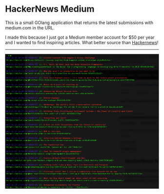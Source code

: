 # HackerNews Medium
This is a small GOlang application that returns the latest submissions with medium.com in the URL. 

I made this because I just got a Medium member account for $50 per year and I wanted to find inspiring articles. What better source than [Hackernews](https://news.ycombinator.com)!

--- 

![Example](hnm-example.png)
